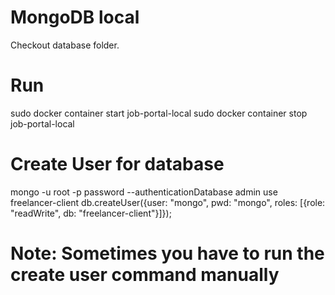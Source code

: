 # MongoDB local

Checkout database folder.

# Run

sudo docker container start job-portal-local
sudo docker container stop job-portal-local

# Create User for database

mongo -u root -p password --authenticationDatabase admin
use freelancer-client
db.createUser({user: "mongo", pwd: "mongo", roles: [{role: "readWrite", db: "freelancer-client"}]});

# Note: Sometimes you have to run the create user command manually
